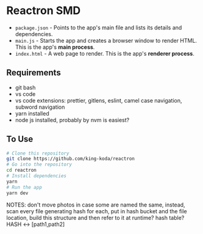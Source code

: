 # Reactron SMD

- `package.json` - Points to the app's main file and lists its details and dependencies.
- `main.js` - Starts the app and creates a browser window to render HTML. This is the app's **main process**.
- `index.html` - A web page to render. This is the app's **renderer process**.

## Requirements

- git bash
- vs code
- vs code extensions: prettier, gitlens, eslint, camel case navigation, subword navigation
- yarn installed
- node js installed, probably by nvm is easiest?

## To Use

```bash
# Clone this repository
git clone https://github.com/king-koda/reactron
# Go into the repository
cd reactron
# Install dependencies
yarn
# Run the app
yarn dev
```

NOTES:
don't move photos in case some are named the same, instead, scan every file generating hash for each, put in hash bucket and the file location, build this structure and then refer to it at runtime? hash table? HASH <-> [path1,path2]
